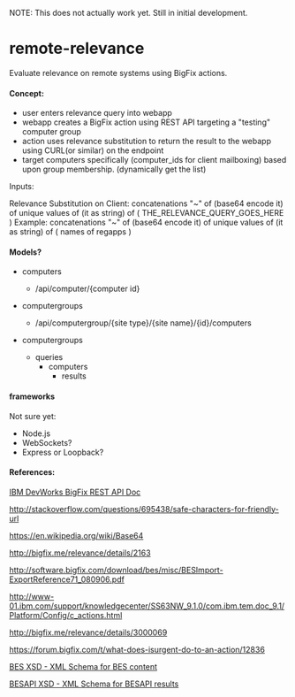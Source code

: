 NOTE: This does not actually work yet. Still in initial development.

# remote-relevance
Evaluate relevance on remote systems using BigFix actions.

#### Concept:

- user enters relevance query into webapp
- webapp creates a BigFix action using REST API targeting a "testing" computer group
- action uses relevance substitution to return the result to the webapp using CURL(or similar) on the endpoint
- target computers specifically (computer_ids for client mailboxing) based upon group membership. (dynamically get the list)

Inputs:

Relevance Substitution on Client:
    concatenations "~" of (base64 encode it) of unique values of (it as string) of ( THE_RELEVANCE_QUERY_GOES_HERE )
Example:
    concatenations "~" of (base64 encode it) of unique values of (it as string) of ( names of regapps )

#### Models?

- computers
  - /api/computer/{computer id}
- computergroups
  - /api/computergroup/{site type}/{site name}/{id}/computers

- computergroups
  - queries
    - computers
      - results

#### frameworks

Not sure yet: 
- Node.js
- WebSockets?
- Express or Loopback?

#### References:

[ IBM DevWorks BigFix REST API Doc ](https://www.ibm.com/developerworks/community/wikis/home?lang=en#!/wiki/Tivoli+Endpoint+Manager/page/REST+API)

http://stackoverflow.com/questions/695438/safe-characters-for-friendly-url

https://en.wikipedia.org/wiki/Base64

http://bigfix.me/relevance/details/2163

http://software.bigfix.com/download/bes/misc/BESImport-ExportReference71_080906.pdf

http://www-01.ibm.com/support/knowledgecenter/SS63NW_9.1.0/com.ibm.tem.doc_9.1/Platform/Config/c_actions.html

http://bigfix.me/relevance/details/3000069

https://forum.bigfix.com/t/what-does-isurgent-do-to-an-action/12836

[BES XSD - XML Schema for BES content](https://www.ibm.com/developerworks/community/wikis/home?lang=en#!/wiki/Tivoli%20Endpoint%20Manager/page/BES.xsd)

[BESAPI XSD - XML Schema for BESAPI results](https://www.ibm.com/developerworks/community/wikis/home?lang=en#!/wiki/Tivoli%20Endpoint%20Manager/page/BESAPI.xsd)

